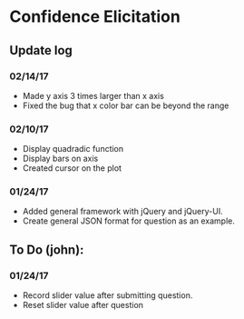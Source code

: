 #  Confidence Elicitation

## Update log
### 02/14/17
- Made y axis 3 times larger than x axis
- Fixed the bug that x color bar can be beyond the range

### 02/10/17
- Display quadradic function
- Display bars on axis
- Created cursor on the plot

### 01/24/17
- Added general framework with jQuery and jQuery-UI.
- Create general JSON format for question as an example.

## To Do (john):

### 01/24/17
- Record slider value after submitting question.
- Reset slider value after question
